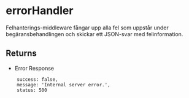 # errorHandler 
Felhanterings-middleware fångar upp alla fel som uppstår under begäransbehandlingen och skickar ett JSON-svar med felinformation.

## Returns
* Error Response
```
    success: false,
    message: 'Internal server error.',
    status: 500
```
